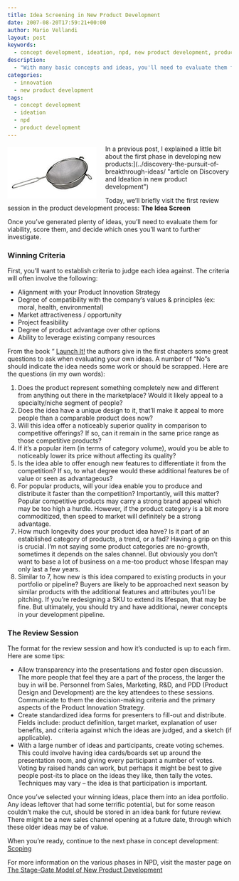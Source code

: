 ```yaml
---
title: Idea Screening in New Product Development
date: 2007-08-20T17:59:21+00:00
author: Mario Vellandi
layout: post
keywords:
  - concept development, ideation, npd, new product development, product design, innovation, screen, weed out, refine, limit, narrow, idea, criteria
description:
  - "With many basic concepts and ideas, you'll need to evaluate them for viability, score them, and decide which ones you'll want to further investigate."
categories:
  - innovation
  - new product development
tags:
  - concept development
  - ideation
  - npd
  - product development
---
```

<img class="alignleft" style="margin: 5px 20px 10px 0pt; float: left;" src="../images/wp-content/uploads/2008/03/npd-ideascreen.jpg" alt="idea concept screen sieve" />

In a previous post, I explained a little bit about the first phase in developing new products:](../discovery-the-pursuit-of-breakthrough-ideas/ "article on Discovery and Ideation in new product development")

Today, we&#8217;ll briefly visit the first review session in the product development process: __The Idea Screen__

Once you&#8217;ve generated plenty of ideas, you&#8217;ll need to evaluate them for viability, score them, and decide which ones you&#8217;ll want to further investigate.

### Winning Criteria

First, you&#8217;ll want to establish criteria to judge each idea against. The criteria will often involve the following:

  * Alignment with your Product Innovation Strategy
  * Degree of compatibility with the company&#8217;s values & principles (ex: moral, health, environmental)
  * Market attractiveness / opportunity
  * Project feasibility
  * Degree of product advantage over other options
  * Ability to leverage existing company resources

From the book &#8220; <a href="http://www.amazon.com/Launch-Turn-Ideas-Great-Products/dp/0060819251/ref=pd_bbs_1/104-5799750-1362348?ie=UTF8&s=books&qid=1187658072&sr=8-1">Launch It!</a> the authors give in the first chapters some great questions to ask when evaluating your own ideas. A number of &#8220;No&#8221;s should indicate the idea needs some work or should be scrapped. Here are the questions (in my own words):

  1. Does the product represent something completely new and different from anything out there in the marketplace? Would it likely appeal to a specialty/niche segment of people?
  2. Does the idea have a unique design to it, that&#8217;ll make it appeal to more people than a comparable product does now?
  3. Will this idea offer a noticeably superior quality in comparison to competitive offerings? If so, can it remain in the same price range as those competitive products?
  4. If it&#8217;s a popular item (in terms of category volume), would you be able to noticeably lower its price without affecting its quality?
  5. Is the idea able to offer enough new features to differentiate it from the competition? If so, to what degree would these additional features be of value or seen as advantageous?
  6. For popular products, will your idea enable you to produce and distribute it faster than the competition? Importantly, will this matter? Popular competitive products may carry a strong brand appeal which may be too high a hurdle. However, if the product category is a bit more commoditized, then speed to market will definitely be a strong advantage.
  7. How much longevity does your product idea have? Is it part of an established category of products, a trend, or a fad? Having a grip on this is crucial. I&#8217;m not saying some product categories are no-growth, sometimes it depends on the sales channel. But obviously you don&#8217;t want to base a lot of business on a me-too product whose lifespan may only last a few years.
  8. Similar to 7, how new is this idea compared to existing products in your portfolio or pipeline? Buyers are likely to be approached next season by similar products with the additional features and attributes you&#8217;ll be pitching. If you&#8217;re redesigning a SKU to extend its lifespan, that may be fine. But ultimately, you should try and have additional, newer concepts in your development pipeline.


### The Review Session

The format for the review session and how it&#8217;s conducted is up to each firm. Here are some tips:

  * Allow transparency into the presentations and foster open discussion. The more people that feel they are a part of the process, the larger the buy in will be. Personnel from Sales, Marketing, R&D, and PDD (Product Design and Development) are the key attendees to these sessions. Communicate to them the decision-making criteria and the primary aspects of the Product Innovation Strategy.
  * Create standardized idea forms for presenters to fill-out and distribute. Fields include: product definition, target market, explanation of user benefits, and criteria against which the ideas are judged, and a sketch (if applicable).
  * With a large number of ideas and participants, create voting schemes. This could involve having idea cards/boards set up around the presentation room, and giving every participant a number of votes. Voting by raised hands can work, but perhaps it might be best to give people post-its to place on the ideas they like, then tally the votes. Techniques may vary &#8211; the idea is that participation is important.

Once you&#8217;ve selected your winning ideas, place them into an idea portfolio. Any ideas leftover that had some terrific potential, but for some reason couldn&#8217;t make the cut, should be stored in an idea bank for future review. There might be a new sales channel opening at a future date, through which these older ideas may be of value.

When you&#8217;re ready, continue to the next phase in concept development: <a title="article on scoping or idea analysis in new product development" href="../scoping/">Scoping</a>

For more information on the various phases in NPD, visit the master page on [The Stage-Gate Model of New Product Development](../the-stage-gate-model-of-product-development/ "stage gate model of new product development by robert g. cooper")
